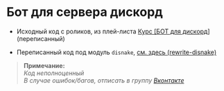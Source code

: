 # Бот для сервера дискорд
- Исходный код с роликов, из плей-листа [Курс [БОТ для дискорд]](https://www.youtube.com/watch?v=giebaN7jE4I&list=PLEYdORdflM3kSkU73kPMLpmGaR79adJD4 "Old version") (переписанный)

- Переписанный код под модуль `disnake`, [см. здесь (rewrite-disnake)](https://github.com/Fsoky/BOT-FOR-SERVER-DISCORD/tree/main/rewrite-disnake)

> **Примечание:** \
*Код неполноценный* \
*В случае ошибок/багов, отписать в группу [Вконтакте](https://vk.com/fsoky)*
